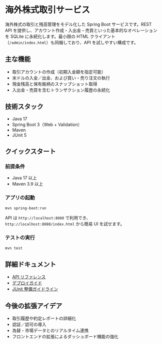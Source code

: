 # 海外株式取引サービス

海外株式の取引と残高管理をモデル化した Spring Boot サービスです。REST API を提供し、アカウント作成・入出金・売買といった基本的なオペレーションを SQLite に永続化します。最小限の HTML クライアント（`/admin/index.html`）も同梱しており、API を試しやすい構成です。

## 主な機能
- 取引アカウントの作成（初期入金額を指定可能）
- 米ドルの入金／出金、および買い・売り注文の執行
- 現金残高と保有銘柄のスナップショット取得
- 入出金・売買を含むトランザクション履歴の永続化

## 技術スタック
- Java 17
- Spring Boot 3（Web + Validation）
- Maven
- JUnit 5

## クイックスタート
### 前提条件
- Java 17 以上
- Maven 3.9 以上

### アプリの起動
```bash
mvn spring-boot:run
```
API は `http://localhost:8080` で利用でき、`http://localhost:8080/index.html` から簡易 UI を試せます。

### テストの実行
```bash
mvn test
```

## 詳細ドキュメント
- [API リファレンス](docs/api-reference.md)
- [デプロイガイド](docs/deployment.md)
- [JUnit 整備ガイドライン](docs/junit-guidelines.md)

## 今後の拡張アイデア
- 取引履歴や約定レポートの詳細化
- 認証／認可の導入
- 為替・市場データとのリアルタイム連携
- フロントエンドの拡張によるダッシュボード機能の強化

